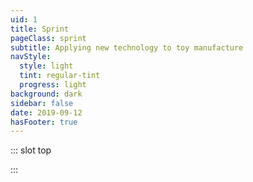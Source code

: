```yaml
---
uid: 1
title: Sprint
pageClass: sprint
subtitle: Applying new technology to toy manufacture
navStyle:
  style: light
  tint: regular-tint
  progress: light
background: dark
sidebar: false
date: 2019-09-12
hasFooter: true
---
```


::: slot top

<Stage-ProjectStage :noise="true" ctaLabel="none" ctaUrl="https://www.ecosia.org" rag="rag-4"
description="Sprint action figures are manufactured on-demand in durable, full colour 3D printed plastic.">

  <template v-slot:visual-background>
    <figure class="full-screen">
      <Heros-ImageHero src="/images/makielab/sprint-header.jpg" alt="Ecosia mobile devices"/>
    </figure>
  </template>

</Stage-ProjectStage>

:::


<Content-ContextSection :box="true">

<template v-slot:main>

## Sprint

Colour details are strictly limited by cost in toy design and manufacture. Three options are available; decals, hand painting or the creative use of split lines between parts of different colour. These constraints often lead to smart design solutions. But if these limitations were lifted, it could enable toys with the kind of colour and material detail we're only used to seeing in on&#8209;screen entertainment.

In late 2013, 3D Systems announced the Projet-4500 with the promise of full colour 3D printing in a durable plastic material comparable to SLS nylon. Previous colour printers produced a brittle sandstone-like ceramic unsuitable for toys. In response, I started experimenting with workflows to enable the application of colour information to high accuracy geometry created in software like Rhino 3D.

To demonstrate my findings I created Sprint - jetpack wielding athletes, racing through your living room and dodging obstacles with their parkour skills. I Drew inspiration from sports brands and automotive design. I believe they remain the only example of full colour articulated action figures for children. The new printer hinted at the potential, but didn't answer the demands of toy durability, nor my hopes for detail and colour resolution.


<!-- The same colour and material information could be used directly in the toy.

but I can equally imagine how much creative energy would be released if these limitations were lifted.

For the sake of cost and simplicity

It would enable closer alignment between children's digital entertainment and their toy representations.

My interest lay specifically in full colour 3D printing of durable plastics suitable for children's toys.


LEGO was an early adopter of the 3D printing as part of the toy development process.

I pioneered the use of 3D printing in the toy development process at Design by Touch. At LEGO I saw how creative energy was unleashed when designers have ready access to physical representations of what they're working on digitally. The speed of the process.

I kept up-to-date with developments in the 3D printing industry. Promise of democratisation of 3D printing with increasing affordability of desktop machines.

Colour 3D printing is quite common - statues etc. - but not with mechanically durable plastic suitable for children's toys with articulated joints or mechanisms.

3D Systems released a machine which purported to deliver on this promise.




Sadly, existing machine was too brittle and to this day there isn't a ubiquitous machine capable of meeting colour with mechanical stability. HP is getting there.
3D printing - as a designer with interest across digital and physical - very interesting. Still not quite there yet (like Wesen blurb though...)

Theme - rocket powered athletes racing through your living room and dodging obstacles with their parkour skills. Drawing inspiration from sports brands and automotive design.

a workflow whereby colour information could be

with applying colour information to meshes created

how the mechanical accuracy of 3D geometry created in industrial design and engineering modelling tools like Rhino 3D could be texture mapped in a similar fashion to 3D assets in the entertainment industry.


-->

</template>

<template v-slot:side>

**Product** Colour 3D printed action figures

**Sector** Children's toys

**Timeframe** 2014

**Individual project**

</template>

</Content-ContextSection>


<style lang="sass">

.sprint .stage-column .subtitle
  width: 82%

.sprint .section
  padding-top: 25em
  .grid-wrapper-content
    column-gap: 2em
    row-gap: 2em

.image.sprint-tall img
  height: auto
  bottom: 0
  top: auto

</style>


<Content-GridSection padding="is-large sprint">

  <template v-slot:grid>
    <figure class="image is-square">
      <img class="lazyload" data-src="/images/makielab/sprint-wip-rough.jpg" alt="3D modelling rough forms">
    </figure>
    <figure class="image is-square">
      <img class="lazyload" data-src="/images/makielab/sprint-wip-body.jpg" alt="3D modelling body WIP">
    </figure>
    <figure class="image is-square">
      <img class="lazyload" data-src="/images/makielab/sprint-wip-body-details.jpg" alt="3D modelling details">
    </figure>
    <figure class="image is-16by9 span-3 sprint-tall">
      <img class="lazyload sketch-group" data-src="/images/makielab/sketch-group.jpg" alt="Figure sketches">
    </figure>
    <figure class="image is-square">
      <img class="lazyload" data-src="/images/makielab/sprint-wip-sketch.jpg" alt="Character face sketch">
    </figure>
    <figure class="image is-square">
      <img class="lazyload" data-src="/images/makielab/sprint-wip-sculpt.jpg" alt="Face sculpt">
    </figure>
    <figure class="image is-square">
      <img class="lazyload" data-src="/images/makielab/sprint-wip-materials.jpg" alt="Face with materials">
    </figure>
    <figure class="image is-square span-2">
      <img class="lazyload" data-src="/images/makielab/render-group.jpg" alt="Render of figures">
    </figure>
    <figure class="image is-square span-2">
      <img class="lazyload" data-src="/images/makielab/render-action.jpg" alt="Render of figures in action">
    </figure>
    <figure class="image is-square span-2">
      <img class="lazyload" data-src="/images/makielab/photo-close.jpg" alt="Printed figures closeup">
    </figure>
  </template>

</Content-GridSection>
